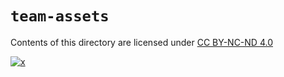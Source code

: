 # `team-assets`

Contents of this directory are licensed under [CC BY-NC-ND 4.0](https://creativecommons.org/licenses/by-nc-nd/4.0/)

[![x](https://i.creativecommons.org/l/by-nc-nd/4.0/88x31.png)](http://creativecommons.org/licenses/by-nc-nd/4.0/)
